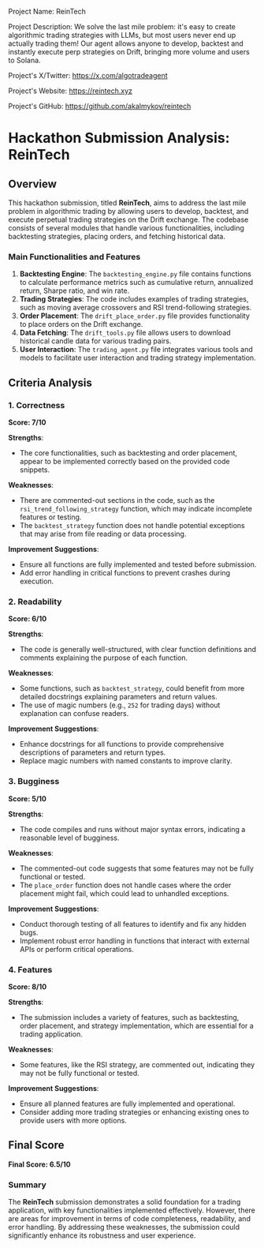 
Project Name: ReinTech


Project Description: We solve the last mile problem: it's easy to create algorithmic trading strategies with LLMs, but most users never end up actually trading them! Our agent allows anyone to develop, backtest and instantly execute perp strategies on Drift, bringing more volume and users to Solana.


Project's X/Twitter: https://x.com/algotradeagent


Project's Website: https://reintech.xyz


Project's GitHub: https://github.com/akalmykov/reintech






# Hackathon Submission Analysis: ReinTech

## Overview
This hackathon submission, titled **ReinTech**, aims to address the last mile problem in algorithmic trading by allowing users to develop, backtest, and execute perpetual trading strategies on the Drift exchange. The codebase consists of several modules that handle various functionalities, including backtesting strategies, placing orders, and fetching historical data.

### Main Functionalities and Features
1. **Backtesting Engine**: The `backtesting_engine.py` file contains functions to calculate performance metrics such as cumulative return, annualized return, Sharpe ratio, and win rate.
2. **Trading Strategies**: The code includes examples of trading strategies, such as moving average crossovers and RSI trend-following strategies.
3. **Order Placement**: The `drift_place_order.py` file provides functionality to place orders on the Drift exchange.
4. **Data Fetching**: The `drift_tools.py` file allows users to download historical candle data for various trading pairs.
5. **User Interaction**: The `trading_agent.py` file integrates various tools and models to facilitate user interaction and trading strategy implementation.

## Criteria Analysis

### 1. Correctness
**Score: 7/10**

**Strengths**:
- The core functionalities, such as backtesting and order placement, appear to be implemented correctly based on the provided code snippets.

**Weaknesses**:
- There are commented-out sections in the code, such as the `rsi_trend_following_strategy` function, which may indicate incomplete features or testing.
- The `backtest_strategy` function does not handle potential exceptions that may arise from file reading or data processing.

**Improvement Suggestions**:
- Ensure all functions are fully implemented and tested before submission.
- Add error handling in critical functions to prevent crashes during execution.

### 2. Readability
**Score: 6/10**

**Strengths**:
- The code is generally well-structured, with clear function definitions and comments explaining the purpose of each function.

**Weaknesses**:
- Some functions, such as `backtest_strategy`, could benefit from more detailed docstrings explaining parameters and return values.
- The use of magic numbers (e.g., `252` for trading days) without explanation can confuse readers.

**Improvement Suggestions**:
- Enhance docstrings for all functions to provide comprehensive descriptions of parameters and return types.
- Replace magic numbers with named constants to improve clarity.

### 3. Bugginess
**Score: 5/10**

**Strengths**:
- The code compiles and runs without major syntax errors, indicating a reasonable level of bugginess.

**Weaknesses**:
- The commented-out code suggests that some features may not be fully functional or tested.
- The `place_order` function does not handle cases where the order placement might fail, which could lead to unhandled exceptions.

**Improvement Suggestions**:
- Conduct thorough testing of all features to identify and fix any hidden bugs.
- Implement robust error handling in functions that interact with external APIs or perform critical operations.

### 4. Features
**Score: 8/10**

**Strengths**:
- The submission includes a variety of features, such as backtesting, order placement, and strategy implementation, which are essential for a trading application.

**Weaknesses**:
- Some features, like the RSI strategy, are commented out, indicating they may not be fully functional or tested.

**Improvement Suggestions**:
- Ensure all planned features are fully implemented and operational.
- Consider adding more trading strategies or enhancing existing ones to provide users with more options.

## Final Score
**Final Score: 6.5/10**

### Summary
The **ReinTech** submission demonstrates a solid foundation for a trading application, with key functionalities implemented effectively. However, there are areas for improvement in terms of code completeness, readability, and error handling. By addressing these weaknesses, the submission could significantly enhance its robustness and user experience.